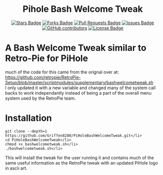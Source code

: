 <h1 align="center">Pihole Bash Welcome Tweak</h1>
<div align="center">

<a href="https://github.com/Griffen8280/PiHoleBashWelcomeTweak/stargazers"><img src="https://img.shields.io/github/stars/Griffen8280/PiHoleBashWelcomeTweak" alt="Stars Badge"/></a>
<a href="https://github.com/Griffen8280/PiHoleBashWelcomeTweak/network/members"><img src="https://img.shields.io/github/forks/Griffen8280/PiHoleBashWelcomeTweak" alt="Forks Badge"/></a>
<a href="https://github.com/Griffen8280/PiHoleBashWelcomeTweak/pulls"><img src="https://img.shields.io/github/issues-pr/Griffen8280/PiHoleBashWelcomeTweak" alt="Pull Requests Badge"/></a>
<a href="https://github.com/Griffen8280/PiHoleBashWelcomeTweak/issues"><img src="https://img.shields.io/github/issues/Griffen8280/PiHoleBashWelcomeTweak" alt="Issues Badge"/></a>
<a href="https://github.com/Griffen8280/PiHoleBashWelcomeTweak/graphs/contributors"><img alt="GitHub contributors" src="https://img.shields.io/github/contributors/Griffen8280/PiHoleBashWelcomeTweak?color=2b9348"></a>
<a href="https://github.com/Griffen8280/PiHoleBashWelcomeTweak/blob/master/LICENSE"><img src="https://img.shields.io/github/license/Griffen8280/PiHoleBashWelcomeTweak" alt="License Badge"></a></div>

# A Bash Welcome Tweak similar to Retro-Pie for PiHole

much of the code for this came from the orignal over at: https://github.com/retropie/RetroPie-Setup/blob/master/scriptmodules/supplementary/bashwelcometweak.sh  
I only updated it with a new variable and changed many of the system call backs to work independantly instead of being a part of the
overall menu system used by the RetroPie team.

# Installation 
```
git clone --depth=1 https://github.com/Griffen8280/PiHoleBashWelcomeTweak.git</li>
cd PiHoleBashWelcomeTweak</li>
chmod +x bashwelcometweak.sh</li>
./bashwelcometweak.sh</li>
```
This will install the tweak for the user running it and contains much of the same useful information as the RetroPie tweak
with an updated PiHole logo in ascii art.
